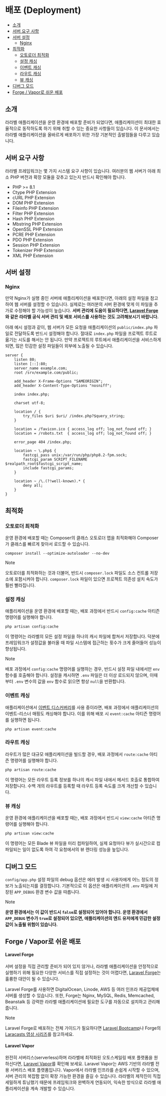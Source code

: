# 배포 (Deployment)

- [소개](#introduction)
- [서버 요구 사항](#server-requirements)
- [서버 설정](#server-configuration)
    - [Nginx](#nginx)
- [최적화](#optimization)
    - [오토로더 최적화](#autoloader-optimization)
    - [설정 캐싱](#optimizing-configuration-loading)
    - [이벤트 캐싱](#caching-events)
    - [라우트 캐싱](#optimizing-route-loading)
    - [뷰 캐싱](#optimizing-view-loading)
- [디버그 모드](#debug-mode)
- [Forge / Vapor로 쉬운 배포](#deploying-with-forge-or-vapor)

<a name="introduction"></a>
## 소개

라라벨 애플리케이션을 운영 환경에 배포할 준비가 되었다면, 애플리케이션이 최대한 효율적으로 동작하도록 하기 위해 취할 수 있는 중요한 사항들이 있습니다. 이 문서에서는 라라벨 애플리케이션을 올바르게 배포하기 위한 가장 기본적인 출발점들을 다루고 있습니다.

<a name="server-requirements"></a>
## 서버 요구 사항

라라벨 프레임워크는 몇 가지 시스템 요구 사항이 있습니다. 여러분의 웹 서버가 아래 최소 PHP 버전과 확장 모듈을 갖추고 있는지 반드시 확인해야 합니다.

<div class="content-list" markdown="1">

- PHP >= 8.1
- Ctype PHP Extension
- cURL PHP Extension
- DOM PHP Extension
- Fileinfo PHP Extension
- Filter PHP Extension
- Hash PHP Extension
- Mbstring PHP Extension
- OpenSSL PHP Extension
- PCRE PHP Extension
- PDO PHP Extension
- Session PHP Extension
- Tokenizer PHP Extension
- XML PHP Extension

</div>

<a name="server-configuration"></a>
## 서버 설정

<a name="nginx"></a>
### Nginx

만약 Nginx가 실행 중인 서버에 애플리케이션을 배포한다면, 아래의 설정 파일을 참고하여 웹 서버를 설정할 수 있습니다. 실제로는 여러분의 서버 환경에 맞게 이 파일을 추가로 수정해야 할 가능성이 높습니다. **서버 관리에 도움이 필요하다면, [Laravel Forge](https://forge.laravel.com)와 같은 라라벨 공식 서버 관리 및 배포 서비스를 사용하는 것도 고려해보시기 바랍니다.**

아래 예시 설정과 같이, 웹 서버가 모든 요청을 애플리케이션의 `public/index.php` 파일로 전달하도록 반드시 설정해야 합니다. 절대로 `index.php` 파일을 프로젝트 루트로 옮기는 시도를 해서는 안 됩니다. 만약 프로젝트의 루트에서 애플리케이션을 서비스하게 되면, 많은 민감한 설정 파일들이 외부에 노출될 수 있습니다.

```nginx
server {
    listen 80;
    listen [::]:80;
    server_name example.com;
    root /srv/example.com/public;

    add_header X-Frame-Options "SAMEORIGIN";
    add_header X-Content-Type-Options "nosniff";

    index index.php;

    charset utf-8;

    location / {
        try_files $uri $uri/ /index.php?$query_string;
    }

    location = /favicon.ico { access_log off; log_not_found off; }
    location = /robots.txt  { access_log off; log_not_found off; }

    error_page 404 /index.php;

    location ~ \.php$ {
        fastcgi_pass unix:/var/run/php/php8.2-fpm.sock;
        fastcgi_param SCRIPT_FILENAME $realpath_root$fastcgi_script_name;
        include fastcgi_params;
    }

    location ~ /\.(?!well-known).* {
        deny all;
    }
}
```

<a name="optimization"></a>
## 최적화

<a name="autoloader-optimization"></a>
### 오토로더 최적화

운영 환경에 배포할 때는 Composer의 클래스 오토로더 맵을 최적화해야 Composer가 클래스를 빠르게 찾아서 로드할 수 있습니다.

```shell
composer install --optimize-autoloader --no-dev
```

> [!NOTE]
> 오토로더를 최적화하는 것과 더불어, 반드시 `composer.lock` 파일도 소스 컨트롤 저장소에 포함시켜야 합니다. `composer.lock` 파일이 있으면 프로젝트 의존성 설치 속도가 훨씬 빨라집니다.

<a name="optimizing-configuration-loading"></a>
### 설정 캐싱

애플리케이션을 운영 환경에 배포할 때는, 배포 과정에서 반드시 `config:cache` 아티즌 명령어를 실행해야 합니다.

```shell
php artisan config:cache
```

이 명령어는 라라벨의 모든 설정 파일을 하나의 캐시 파일에 합쳐서 저장합니다. 덕분에 프레임워크가 설정값을 불러올 때 파일 시스템에 접근하는 횟수가 크게 줄어들어 성능이 향상됩니다.

> [!NOTE]
> 배포 과정에서 `config:cache` 명령어를 실행하는 경우, 반드시 설정 파일 내에서만 `env` 함수를 호출해야 합니다. 설정을 캐시하면 `.env` 파일은 더 이상 로드되지 않으며, 이때부터 `.env` 변수의 값을 `env` 함수로 읽으면 항상 `null`을 반환합니다.

<a name="caching-events"></a>
### 이벤트 캐싱

애플리케이션에서 [이벤트 디스커버리](/docs/10.x/events#event-discovery)를 사용 중이라면, 배포 과정에서 애플리케이션의 이벤트-리스너 매핑도 캐싱해야 합니다. 이를 위해 배포 시 `event:cache` 아티즌 명령어를 실행하면 됩니다.

```shell
php artisan event:cache
```

<a name="optimizing-route-loading"></a>
### 라우트 캐싱

라우트가 많은 대규모 애플리케이션을 빌드할 경우, 배포 과정에서 `route:cache` 아티즌 명령어를 실행해야 합니다.

```shell
php artisan route:cache
```

이 명령어는 모든 라우트 등록 정보를 하나의 캐시 파일 내에서 메서드 호출로 통합하여 저장합니다. 수백 개의 라우트를 등록할 때 라우트 등록 속도를 크게 개선할 수 있습니다.

<a name="optimizing-view-loading"></a>
### 뷰 캐싱

운영 환경에 애플리케이션을 배포할 때는, 배포 과정에서 반드시 `view:cache` 아티즌 명령어를 실행해야 합니다.

```shell
php artisan view:cache
```

이 명령어는 모든 Blade 뷰 파일을 미리 컴파일하여, 실제 요청마다 뷰가 실시간으로 컴파일되는 일이 없도록 하여 각 요청에서의 뷰 렌더링 성능을 높입니다.

<a name="debug-mode"></a>
## 디버그 모드

`config/app.php` 설정 파일의 debug 옵션은 에러 발생 시 사용자에게 어느 정도의 정보가 노출되는지를 결정합니다. 기본적으로 이 옵션은 애플리케이션의 `.env` 파일에 저장된 `APP_DEBUG` 환경 변수 값을 따릅니다.

> [!NOTE]
> **운영 환경에서는 이 값이 반드시 `false`로 설정되어 있어야 합니다. 운영 환경에서 `APP_DEBUG` 변수가 `true`로 설정되어 있으면, 애플리케이션의 엔드 유저에게 민감한 설정 값이 노출될 위험이 있습니다.**

<a name="deploying-with-forge-or-vapor"></a>
## Forge / Vapor로 쉬운 배포

<a name="laravel-forge"></a>
#### Laravel Forge

서버 설정을 직접 관리할 준비가 되어 있지 않거나, 라라벨 애플리케이션을 안정적으로 실행하기 위해 필요한 다양한 서비스를 직접 설정하는 것이 어렵다면, [Laravel Forge](https://forge.laravel.com)는 훌륭한 대안이 될 수 있습니다.

Laravel Forge를 사용하면 DigitalOcean, Linode, AWS 등 여러 인프라 제공업체에 서버를 생성할 수 있습니다. 또한, Forge는 Nginx, MySQL, Redis, Memcached, Beanstalk 등 강력한 라라벨 애플리케이션에 필요한 도구를 자동으로 설치하고 관리해줍니다.

> [!NOTE]
> Laravel Forge로 배포하는 전체 가이드가 필요하다면 [Laravel Bootcamp](https://bootcamp.laravel.com/deploying)나 Forge의 [Laracasts 영상 시리즈](https://laracasts.com/series/learn-laravel-forge-2022-edition)를 참고하세요.

<a name="laravel-vapor"></a>
#### Laravel Vapor

완전히 서버리스(serverless)하며 라라벨에 최적화된 오토스케일링 배포 플랫폼을 원하신다면, [Laravel Vapor](https://vapor.laravel.com)를 확인해 보세요. Laravel Vapor는 AWS 기반의 라라벨 전용 서버리스 배포 플랫폼입니다. Vapor에서 라라벨 인프라를 손쉽게 시작할 수 있으며, 서버 관리의 복잡함 없이 확장 가능한 환경을 즐길 수 있습니다. 라라벨의 제작진이 직접 세밀하게 튜닝했기 때문에 프레임워크와 완벽하게 연동되어, 익숙한 방식으로 라라벨 애플리케이션을 계속 개발할 수 있습니다.